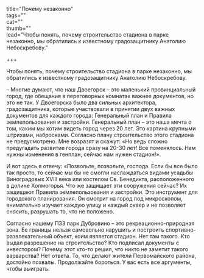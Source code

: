 title="Почему незаконно"  
tags=""    
cat=""   
thumb=""     
lead="Чтобы понять, почему строительство стадиона в парке незаконно, мы обратились к известному градозащитнику Анатолию Небоскребову."  

+++

Чтобы понять, почему строительство стадиона в парке незаконно, мы обратились к известному градозащитнику Анатолию Небоскребову.

– Многие думают, что наш Двоегорск – это маленький провинциальный город, где обещания в переговорных комнатах важнее документов, но это не так. У Двоегорска было два сильных архитектора, градозащитника, которые участвовали в принятии двух важных документов для каждого города: Генеральный план и Правила землепользования и застройки. Генеральный план – это наша мечта о том, каким мы хотим видеть город через 20 лет. Это картина крупными штрихами, набросками. Согласно плану строительство этого стадиона не предусмотрено. Мне возразят и скажут: «Но ведь сложно предугадать развитие города сразу на 20-30 лет! Все поменялось. Нам нужны изменения в генплан, сейчас нам нужен стадион!». 

И вот здесь я отвечу: «Позвольте, позвольте, господа. Если бы все было так просто, то сейчас мы бы не смогли наслаждаться видами усадьбы Виноградовых XVIII века или костелом Св. Бенедикта, расположенного в долине Холмогорья. Что же защищает эти сооружения сейчас? Их защищают Правила землепользования и застройки. Это инструмент для городского планирования. Он смотрит на город под микроскопом, внимательно изучает каждую улицу и каждый сквер и не позволяет сносить, разрушать то, что не положено. 

Согласно нашему ПЗЗ парк Дубровино – это рекреационно-природная зона. Ее границы нельзя самовольно нарушить и построить спортивно-развлекательный объект, коим является стадион. Нет там такого. Кто выдал разрешение на строительство? Кто подписал документы с инвестором? Почему этот кто-то решил, что никто не заметит такого варварства? Нет ответа. То, что делают жители Первомайского района, достойно похвалы. Продолжайте бороться. У вас есть все аргументы, чтобы выиграть.
